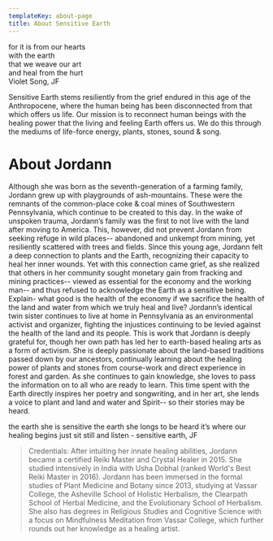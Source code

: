 ```yaml
---
templateKey: about-page
title: About Sensitive Earth
---
```

<div class="columns>
<div class="is-italic has-text-grey column is-one-third">
for it is from our hearts <br>
with the earth <br>
that we weave our art <br>
and heal from the hurt <br>
</div>
<div class="column is-one-third has-text-right">
Violet Song, JF
</div>
</div>

Sensitive Earth stems resiliently from the grief endured in this age of the Anthropocene, where the human being has been disconnected from that which offers us life.  Our mission is to reconnect human beings with the healing power that the living and feeling Earth offers us.  We do this through the mediums of life-force energy, plants, stones, sound & song. 

# About Jordann

Although she was born as the seventh-generation of a farming family, Jordann grew up with playgrounds of ash-mountains. These were the remnants of the common-place coke & coal mines of Southwestern Pennsylvania, which continue to be created to this day. 
In the wake of unspoken trauma, Jordann’s family was the first to not live with the land after moving to America.  This, however, did not prevent Jordann from seeking refuge in wild places-- abandoned and unkempt from mining, yet resiliently scattered with trees and fields.  Since this young age, Jordann felt a deep connection to plants and the Earth, recognizing their capacity to heal her inner wounds.  Yet with this connection came grief, as she realized that others in her community sought monetary gain from fracking and mining practices-- viewed as essential for the economy and the working man-- and thus refused to acknowledge the Earth as a sensitive being.  Explain- what good is the health of the economy if we sacrifice the health of the land and water from which we truly heal and live?
Jordann’s identical twin sister continues to live at home in Pennsylvania as an environmental activist and organizer, fighting the injustices continuing to be levied against the health of the land and its people.  This is work that Jordann is deeply grateful for, though her own path has led her to earth-based healing arts as a form of activism.  She is deeply passionate about the land-based traditions passed down by our ancestors, continually learning about the healing power of plants and stones from course-work and direct experience in forest and garden.  As she continues to gain knowledge, she loves to pass the information on to all who are ready to learn.  This time spent with the Earth directly inspires her poetry and songwriting, and in her art, she lends a voice to plant and land and water and Spirit-- so their stories may be heard.

the earth
she is sensitive
the earth
she longs to be heard
it’s where our healing begins
just sit still and listen
    -  sensitive earth, JF

> Credentials: After intuiting her innate healing abilities, Jordann became a certified Reiki Master and Crystal Healer in 2015. She studied intensively in India with Usha Dobhal (ranked World's Best Reiki Master in 2016). Jordann has been immersed in the formal studies of Plant Medicine and Botany since 2013, studying at Vassar College, the Asheville School of Holistic Herbalism, the Clearpath School of Herbal Medicine, and the Evolutionary School of Herbalism. She also has degrees in Religious Studies and Cognitive Science with a focus on Mindfulness Meditation from Vassar College, which further rounds out her knowledge as a healing artist.
